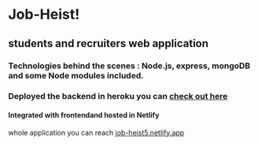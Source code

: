 # Job-Heist!
## students and recruiters web application 
### Technologies behind the scenes : Node.js, express, mongoDB and some Node modules included.
### Deployed the backend in heroku you can [check out here](https://jobheist1.herokuapp.com/)
#### Integrated with frontendand hosted in Netlify 
whole application you can reach [job-heist5.netlify.app](job-heist5.netlify.app)
